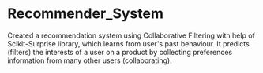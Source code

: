 # Recommender_System

Created a recommendation system using Collaborative Filtering with help of Scikit-Surprise library, which learns from user's past behaviour. It predicts (filters) the interests of a user on a product by collecting preferences information from many other users (collaborating).
